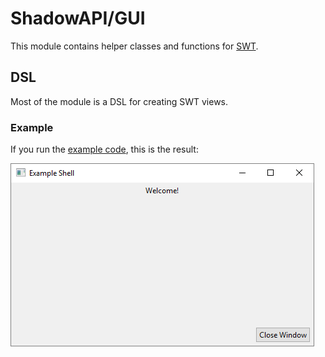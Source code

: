 # ShadowAPI/GUI
This module contains helper classes and functions for [SWT](https://www.eclipse.org/swt/).

## DSL
Most of the module is a DSL for creating SWT views.

### Example
If you run the [example code](Example.kt), this is the result: 

![example window](ExampleWindow.png)